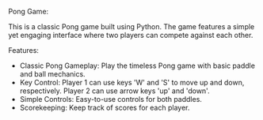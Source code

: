 Pong Game:

This is a classic Pong game built using Python. The game features a simple yet engaging interface where two players can compete against each other.

Features:
- Classic Pong Gameplay: Play the timeless Pong game with basic paddle and ball mechanics.
- Key Control: Player 1 can use keys 'W' and 'S' to move up and down, respectively. 
  Player 2 can use arrow keys 'up' and 'down'.
- Simple Controls: Easy-to-use controls for both paddles.
- Scorekeeping: Keep track of scores for each player.
